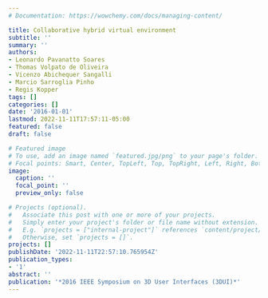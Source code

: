 ```yaml
---
# Documentation: https://wowchemy.com/docs/managing-content/

title: Collaborative hybrid virtual environment
subtitle: ''
summary: ''
authors:
- Leonardo Pavanatto Soares
- Thomas Volpato de Oliveira
- Vicenzo Abichequer Sangalli
- Marcio Sarroglia Pinho
- Regis Kopper
tags: []
categories: []
date: '2016-01-01'
lastmod: 2022-11-11T17:57:11-05:00
featured: false
draft: false

# Featured image
# To use, add an image named `featured.jpg/png` to your page's folder.
# Focal points: Smart, Center, TopLeft, Top, TopRight, Left, Right, BottomLeft, Bottom, BottomRight.
image:
  caption: ''
  focal_point: ''
  preview_only: false

# Projects (optional).
#   Associate this post with one or more of your projects.
#   Simply enter your project's folder or file name without extension.
#   E.g. `projects = ["internal-project"]` references `content/project/deep-learning/index.md`.
#   Otherwise, set `projects = []`.
projects: []
publishDate: '2022-11-11T22:57:10.765954Z'
publication_types:
- '1'
abstract: ''
publication: '*2016 IEEE Symposium on 3D User Interfaces (3DUI)*'
---
```

